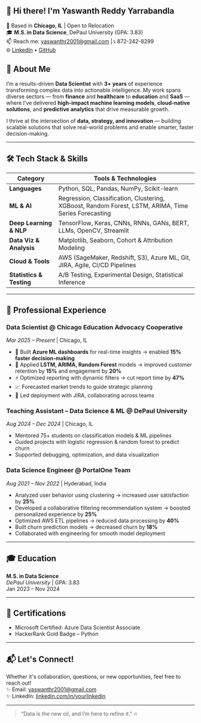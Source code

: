 ## 👋 Hi there! I'm Yaswanth Reddy Yarrabandla

📍 Based in **Chicago, IL** | Open to Relocation  
🎓 **M.S. in Data Science**, DePaul University (GPA: 3.83)  
📫 Reach me: [yaswanthr2001@gmail.com](mailto:yaswanthr2001@gmail.com) | 📞 872-242-8299  
🌐 [LinkedIn](https://www.linkedin.com/in/yaswanth-reddy-yarrabandla/) • [GitHub](https://github.com/yaswanth-reddy-yarrabandla/yaswanth-reddy-yarrabandla)

## 🚀 About Me

I’m a results-driven **Data Scientist** with **3+ years** of experience transforming complex data into actionable intelligence. My work spans diverse sectors — from **finance** and **healthcare** to **education** and **SaaS** — where I’ve delivered **high-impact machine learning models**, **cloud-native solutions**, and **predictive analytics** that drive measurable growth.

I thrive at the intersection of **data, strategy, and innovation** — building scalable solutions that solve real-world problems and enable smarter, faster decision-making.

---

## 🛠️ Tech Stack & Skills

| Category              | Tools & Technologies                              |
|-----------------------|-------------------------------------------------|
| **Languages**         | Python, SQL, Pandas, NumPy, Scikit-learn        |
| **ML & AI**           | Regression, Classification, Clustering, XGBoost, Random Forest, LSTM, ARIMA, Time Series Forecasting |
| **Deep Learning & NLP**| TensorFlow, Keras, CNNs, RNNs, GANs, BERT, LLMs, OpenCV, Streamlit |
| **Data Viz & Analysis**| Matplotlib, Seaborn, Cohort & Attribution Modeling |
| **Cloud & Tools**     | AWS (SageMaker, Redshift, S3), Azure ML, Git, JIRA, Agile, CI/CD Pipelines |
| **Statistics & Testing**| A/B Testing, Experimental Design, Statistical Inference |

---

## 💼 Professional Experience

### Data Scientist @ Chicago Education Advocacy Cooperative  
*Mar 2025 – Present* | Chicago, IL  
- 🚀 Built **Azure ML dashboards** for real-time insights → enabled **15% faster decision-making**  
- 🔮 Applied **LSTM, ARIMA, Random Forest** models → improved customer retention by **15%** and engagement by **20%**  
- ⚡ Optimized reporting with dynamic filters → cut report time by **47%**  
- 📈 Forecasted market trends to guide strategic planning  
- 🤝 Led deployment with JIRA, collaborating across teams  

### Teaching Assistant – Data Science & ML @ DePaul University  
*Aug 2024 – Dec 2024* | Chicago, IL  
- Mentored 75+ students on classification models & ML pipelines  
- Guided projects with logistic regression & random forest to predict churn  
- Supported debugging, optimization, and data visualization  

### Data Science Engineer @ PortalOne Team  
*Aug 2021 – Nov 2022* | Hyderabad, India  
- Analyzed user behavior using clustering → increased user satisfaction by **25%**  
- Developed a collaborative filtering recommendation system → boosted personalized experience by **25%**  
- Optimized AWS ETL pipelines → reduced data processing by **40%**  
- Built churn prediction models → decreased churn by **18%**  
- Collaborated with engineering for smooth model deployment  

---

## 🎓 Education

**M.S. in Data Science**  
_DePaul University_ | GPA: 3.83  
Jan 2023 – Nov 2024

---

## 🏅 Certifications

- Microsoft Certified: Azure Data Scientist Associate  
- HackerRank Gold Badge – Python  

---

## 📬 Let's Connect!

Whether it's collaboration, questions, or new opportunities, feel free to reach out!  
✨ Email: yaswanthr2001@gmail.com  
✨ LinkedIn: [linkedin.com/in/yourlinkedin](https://www.linkedin.com/in/yaswanth-reddy-yarrabandla/)  

---

> “Data is the new oil, and I’m here to refine it.” 🔥
